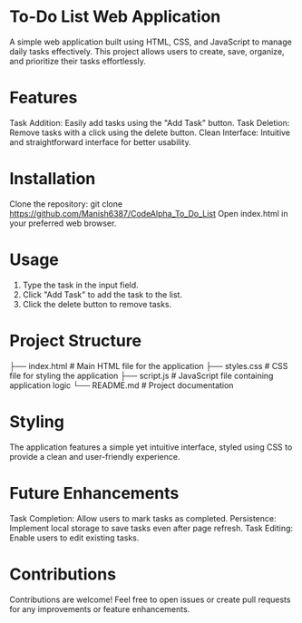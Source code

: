 # To-Do List Web Application
A simple web application built using HTML, CSS, and JavaScript to manage daily tasks effectively. This project allows users to create, save, organize, and prioritize their tasks effortlessly.

# Features
Task Addition: Easily add tasks using the "Add Task" button.
Task Deletion: Remove tasks with a click using the delete button.
Clean Interface: Intuitive and straightforward interface for better usability.

# Installation
Clone the repository:
git clone https://github.com/Manish6387/CodeAlpha_To_Do_List
Open index.html in your preferred web browser.

# Usage
1. Type the task in the input field.
2. Click "Add Task" to add the task to the list.
3. Click the delete button to remove tasks.   

# Project Structure
├── index.html           # Main HTML file for the application
├── styles.css           # CSS file for styling the application
├── script.js            # JavaScript file containing application logic
└── README.md            # Project documentation

# Styling
The application features a simple yet intuitive interface, styled using CSS to provide a clean and user-friendly experience.

# Future Enhancements
Task Completion: Allow users to mark tasks as completed.
Persistence: Implement local storage to save tasks even after page refresh.
Task Editing: Enable users to edit existing tasks.

# Contributions
Contributions are welcome! Feel free to open issues or create pull requests for any improvements or feature enhancements.
